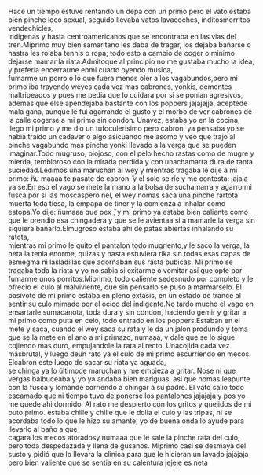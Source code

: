 Hace  un  tiempo  estuve  rentando  un  depa  con  un  primo  pero  el  vato estaba  bien  pinche  loco  sexual,  seguido  llevaba  vatos  lavacoches,  inditosmorritos  vendechicles,  
indigenas  y  hasta  centroamericanos que  se  encontraba en las vias del tren.Miprimo muy bien samaritano les daba de tragar, los dejaba bañarse o hastra les rolaba tennis o ropa; 
todo esto a cambio de coger o minimo dejarse mamar la riata.Admitoque  al  principio  no  me  gustaba  mucho  la  idea,  y  preferia encerrarme  enmi  cuarto  oyendo  musica,  
fumarme  un  porro  o  lo  que  fuera menos oler a los vagabundos,pero mi primo iba trayendo weyes cada vez mas cabrones, yonkis, dementes maltripeados y pues me pedia que lo cuidara por si 
se  ponian  agresivos,  ademas  que  else  apendejaba  bastante  con  los  poppers jajajajja, aceptede mala gana, aunque le fui agarrando el gusto y el morbo de ver cabrones de la calle 
cogerse a mi primo sin condon. Unavez,  estaba  yo  en  la  cocina,  llego  mi  primo  y  me  dio  un  tufoculerisimo  pero  cabron,  ya  pensaba  yo  se  habia  traido  un  cadaver  o  algo
asicuando  me  asomo y  veo  que  trajo  al  pinche  vagabundo  mas  pinche  yonki llevado a la verga que se pueden imaginar.Todo mugruso, piojoso, con el pelo hecho rastas como de mugre y
mierda, tembloroso con la mirada perdida y con unachamarra dura de tanta suciedad.Ledimos  una  maruchan  al  wey  y  mientras  tragaba  le  dije  a  mi  primo:  ̈nu maaaa te pasate de cabron ̈ y el solo se ríe y me contesta:
jajaja ya se.En eso el vago se mete la mano a la bolsa de suchamarra y agarro mi fusca por si las moscaspero nel, el wey nomas saca una pinche rartota muerta toda tiesa, la empapa de tiner y la comienza a inhalar como estopa.Yo dije: 
̈numaaa que pex ̈, y mi primo ya estaba bien caliente como que le prendio esa chingadera y que se le avientaa si a mamarle la verga sin siquiera bañarlo.Elmugroso  estaba  ahi  de  patas  abiertas  inhalando  su  ratota,  
mientras mi primo le quito el pantalon todo mugriento,y le saco la verga, la neta la tenia enorme,  quizas  y  hasta  estuviera  rika  sin  todas  esas  capas  de  esmegma  ni  lasladillas que adornaban sus rasta pubicas. 
Mi primo se tragaba toda la riata y yo no  sabia  si  exitarme  o  vomitar  así  que  opte  por  fumarme  unos  porritos.Miprimo, todo caliente sedesnudo por completo y le ofrecio el culo al malviviente,  que  sin  pensarlo  se 
puso  a  marmarselo. El  pasivote  de  mi  primo estaba en pleno extasis, en un estado de trance al sentir su culo mimado por el ocico  del  indigente.No  tardo  mucho  el  vago  en  ensartarle  sumacanota,  toda dura y sin condon, 
haciendo gemir y gritar a mi primo como puta en celo, todo entrado en los poppers.Estaban  en  el  mete  y  saca,  cuando  el  wey  saca  su  rata  y  le  da  un  jalon produndo y toma que se la mete en el ano a mi primazo, numaaa, 
y dale que se lo  sigue  cojiendo  mas  duro,  empujandole  la  rata  al  recto. Unacojida  cada  vez másbrutal, y luego deun rato ya el culo de mi primo escurriendo en mecos. Elcabron  este  luego  de  sacar  su  riata  ya  aguada,  
se  chinga  ya  lo últimode maruchan y  me  empieza  a  gritar. Nose  ni  que  vergas  balbuceaba  y  yo  ya 
andaba  bien  mariguas,  asi  que  nomas  leapunte  con  la  fusca  y  lomande corriendo a chingar a su padre. El vato salio todo escamado que ni tiempo tuvo de ponerse los pantalones jajajaja y pos yo me quede ahi dormido.
Al rato me despierto con los gritos y quejidos de mi puto primo. estaba chille y chille que le dolia el culo y las tripas, ni se acordaba todo lo que le hizo su  amante,  yo  de  buena  onda  lo  ayude  para  llevarlo  al  baño  a  que  
cagara  los mecos  atoradosy  numaaa  que  le  sale  la  pinche  rata  del  culo,  pero  toda despedazada  y  llena  de  gusanos. Miprimo  casi  se  desmaya  del  susto  y  pidió que lo llevara la clinica para que le hicieran un lavado jajajaja
pero bien valiente que se sentia en su calentura jejeje es neta

